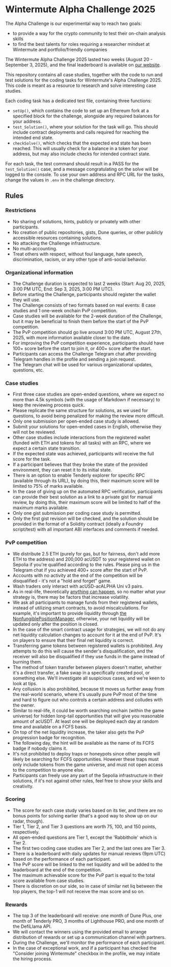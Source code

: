 # Wintermute Alpha Challenge 2025
The Alpha Challenge is our experimental way to reach two goals:
- to provide a way for the crypto community to test their on-chain analysis skills
- to find the best talents for roles requiring a researcher mindset at Wintermute and portfolio/friendly companies

The Wintermute Alpha Challenge 2025 lasted two weeks (August 20 - September 3, 2025), and the final leaderboard is available on [our website](https://alpha.wintermute.com/leaderboard).

This repository contains all case studies, together with the code to run and test solutions for the coding tasks for Wintermute's Alpha Challenge 2025. This code is meant as a resource to research and solve interesting case studies.

Each coding task has a dedicated test file, containing three functions:
- `setUp()`, which contains the code to set up an Ethereum fork at a specified block for the challenge, alongside any required balances for your address.
- `test_Solution()`, where your solution for the task will go. This should include contract deployments and calls required for reaching the intended end state.
- `checkSolve()`, which checks that the expected end state has been reached. This will usually check for a balance in a token for your address, but may also include checks for intended contract state.

For each task, the test command should result in a PASS for the `test_Solution()` case, and a message congratulating on the solve will be logged to the console. To use your own address and RPC URL for the tasks, change the values in `.env` in the challenge directory.

## Rules

### Restrictions
- No sharing of solutions, hints, publicly or privately with other participants.
- No creation of public repositories, gists, Dune queries, or other publicly accessible resources containing solutions.
- No attacking the Challenge infrastructure.
- No multi-accounting.
- Treat others with respect, without foul language, hate speech, discrimination, racism, or any other type of anti-social behavior.

### Organizational information
- The Challenge duration is expected to last 2 weeks (Start: Aug 20, 2025, 3:00 PM UTC, End: Sep 3, 2025, 3:00 PM UTC).
- Before starting the Challenge, participants should register the wallet they will use.
- The Challenge consists of two formats based on real events: 8 case studies and 1 one-week onchain PvP competition.
- Case studies will be available for the 2-week duration of the Challenge, but it may be beneficial to finish them before the start of the PvP competition.
- The PvP competition should go live around 3:00 PM UTC, August 27th, 2025, with more information available closer to the date.
- For improving the PvP competition experience, participants should have 100+ score before the start to join it, or 400+ score after the start.
- Participants can access the Challenge Telegram chat after providing Telegram handles in the profile and sending a join request.
- The Telegram chat will be used for various organizational updates, questions, etc.

### Case studies
- First three case studies are open-ended questions, where we expect no more than 4.5k symbols (with the usage of Markdown if necessary) to keep the reviewing process quick.
- Please replicate the same structure for solutions, as we used for questions, to avoid being penalized for making the review more difficult.
- Only one submission per open-ended case study is allowed.
- Submit your solutions for open-ended cases in English, otherwise they will not be reviewed.
- Other case studies include interactions from the registered wallet (funded with ETH and tokens for all tasks) with an RPC, where we expect a certain state transition.
- If the expected state was achieved, participants will receive the full score for the task.
- If a participant believes that they broke the state of the provided environment, they can reset it to its initial state.
- There is an option to enable Tenderly explorer for specific RPC (available through its URL), by doing this, their maximum score will be limited to 75% of marks available.
- In the case of giving up on the automated RPC verification, participants can provide their best solution as a link to a private gist for manual review, by doing this, their maximum score will be limited to half of the maximum marks available.
- Only one gist submission per coding case study is permitted.
- Only the first gist revision will be checked, and the solution should be provided in the format of a Solidity contract (ideally a Foundry script/test) with all important ABI interfaces and comments if needed.

### PvP competition
- We distribute 2.5 ETH (purely for gas, but for fairness, don't add more ETH to the address) and 200,000 acUSDT to your registered wallet on Sepolia if you're qualified according to the rules. Please ping us in the Telegram chat if you achieved 400+ score after the start of PvP.
- Accounts with no activity at the end of the competition will be disqualified - it's not a "hold and forget" game.
- Wash traders only interact with acUSD-acALPHA Uni v3 pairs.
- As in real-life, theoretically [anything can happen](https://x.com/binance/status/1934293977668194694), so no matter what your strategy is, there may be factors that increase volatility.
- We ask all participants to manage funds from their registered wallets, instead of utilizing smart contracts, to avoid miscalculations. For example, it's important to provide liquidity through [the NonfungiblePositionManager](https://sepolia.etherscan.io/address/0x1238536071E1c677A632429e3655c799b22cDA52), otherwise, your net liquidity will be updated only after the position is closed.
- In the case of the smart contract usage for strategies, we will not do any net liquidity calculation changes to account for it at the end of PvP. It's on players to ensure that their final net liquidity is correct.
- Transferring game tokens between registered wallets is prohibited. Any attempts to do this will cause the sender's disqualification, and the receiver will also be disqualified if they use funds in the game instead of burning them.
- The method of token transfer between players doesn't matter, whether it's a direct transfer, a fake swap in a specifically created pool, or something else. We'll investigate all suspicious cases, and we're keen to look at tips.
- Any collusion is also prohibited, because tit moves us further away from the real-world scenario, where it's usually pure PvP most of the time and hard to figure out who controls a certain address and colludes with the owner.
- Similar to real-life, it could be worth searching onchain (within the game universe) for hidden long-tail opportunities that will give you reasonable amount of acUSDT. At least one will be deployed each day at random time and available on a FCFS basis.
- On top of the net liquidity increase, the taker also gets the PvP progression badge for recognition.
- The following day, the hint will be available as the name of its FCFS badge if nobody claims it.
- It's not prohibited to deploy traps or honeypots since other people will likely be searching for FCFS opportunities. However these traps must only include tokens from the game universe, and must not open access to the competition to anyone else.
- Participants can freely use any part of the Sepolia infrastructure in their solutions, if it's not against other rules, feel free to show your skills and creativity.

### Scoring
- The score for each case study varies based on its tier, and there are no bonus points for solving earlier (that's a good way to show up on our radar, though).
- Tier 1, Tier 2, and Tier 3 questions are worth 75, 100, and 150 points, respectively.
- All open-ended questions are Tier 1, except the 'Rabbithole' which is Tier 2.
- The first two coding case studies are Tier 2, and the last ones are Tier 3.
- There is a leaderboard with daily updates for manual reviews (9pm UTC) based on the performance of each participant.
- The PvP score will be linked to the net liquidity and will be added to the leaderboard at the end of the competition.
- The maximum achievable score for the PvP part is equal to the total score available from case studies.
- There is discretion on our side, so in case of similar net liq between the top players, the top-1 will not receive the max score and so on.

### Rewards
- The top 3 of the leaderboard will receive: one month of Dune Plus, one month of Tenderly PRO, 3 months of Lighthouse PRO, and one month of the DefiLlama API.
- We will contact the winners using the provided email to arrange distribution of rewards or set up a communication channel with partners.
- During the Challenge, we'll monitor the performance of each participant.
- In the case of exceptional work, and if a participant has checked the "Consider joining Wintermute" checkbox in the profile, we may initiate the hiring process.